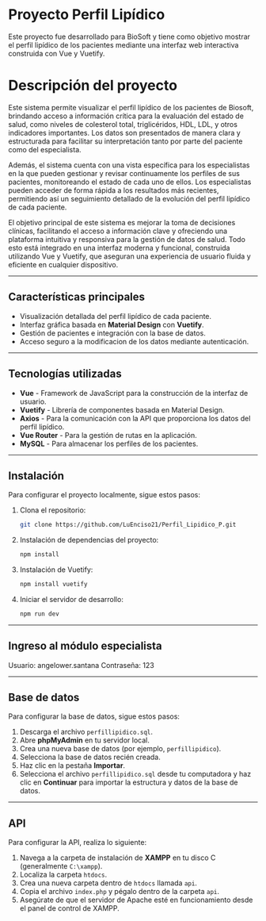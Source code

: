 # Proyecto Perfil Lipídico

Este proyecto fue desarrollado para BioSoft y tiene como objetivo mostrar el perfil lipídico de los pacientes mediante una interfaz web interactiva construida con Vue y Vuetify.

# Descripción del proyecto

Este sistema permite visualizar el perfil lipídico de los pacientes de Biosoft, brindando acceso a información crítica para la evaluación del estado de salud, como niveles de colesterol total, triglicéridos, HDL, LDL, y otros indicadores importantes. Los datos son presentados de manera clara y estructurada para facilitar su interpretación tanto por parte del paciente como del especialista.

Además, el sistema cuenta con una vista específica para los especialistas en la que pueden gestionar y revisar continuamente los perfiles de sus pacientes, monitoreando el estado de cada uno de ellos. Los especialistas pueden acceder de forma rápida a los resultados más recientes, permitiendo así un seguimiento detallado de la evolución del perfil lipídico de cada paciente.

El objetivo principal de este sistema es mejorar la toma de decisiones clínicas, facilitando el acceso a información clave y ofreciendo una plataforma intuitiva y responsiva para la gestión de datos de salud. Todo esto está integrado en una interfaz moderna y funcional, construida utilizando Vue y Vuetify, que aseguran una experiencia de usuario fluida y eficiente en cualquier dispositivo.

---

## **Características principales**
- Visualización detallada del perfil lipídico de cada paciente.
- Interfaz gráfica basada en **Material Design** con **Vuetify**.
- Gestión de pacientes e integración con la base de datos.
- Acceso seguro a la modificacion de los datos mediante autenticación.

---

## **Tecnologías utilizadas**
- **Vue** - Framework de JavaScript para la construcción de la interfaz de usuario.
- **Vuetify** - Librería de componentes basada en Material Design.
- **Axios** - Para la comunicación con la API que proporciona los datos del perfil lipídico.
- **Vue Router** - Para la gestión de rutas en la aplicación.
- **MySQL** - Para almacenar los perfiles de los pacientes.

---

## **Instalación**
Para configurar el proyecto localmente, sigue estos pasos:

1. Clona el repositorio:
   ```bash
   git clone https://github.com/LuEnciso21/Perfil_Lipidico_P.git
2. Instalación de dependencias del proyecto:
   ```bash
   npm install
3. Instalación de Vuetify:
    ```bash
   npm install vuetify

4. Iniciar el servidor de desarrollo:
    ```bash
   npm run dev


---

## **Ingreso al módulo especialista**
Usuario: angelower.santana
Contraseña: 123

---

## **Base de datos**
Para configurar la base de datos, sigue estos pasos:

1. Descarga el archivo `perfillipidico.sql`.
2. Abre **phpMyAdmin** en tu servidor local.
3. Crea una nueva base de datos (por ejemplo, `perfillipidico`).
4. Selecciona la base de datos recién creada.
5. Haz clic en la pestaña **Importar**.
6. Selecciona el archivo `perfillipidico.sql` desde tu computadora y haz clic en **Continuar** para importar la estructura y datos de la base de datos.

---

## **API**
Para configurar la API, realiza lo siguiente:

1. Navega a la carpeta de instalación de **XAMPP** en tu disco C (generalmente `C:\xampp`).
2. Localiza la carpeta `htdocs`.
3. Crea una nueva carpeta dentro de `htdocs` llamada `api`.
4. Copia el archivo `index.php` y pégalo dentro de la carpeta `api`.
5. Asegúrate de que el servidor de Apache esté en funcionamiento desde el panel de control de XAMPP.




